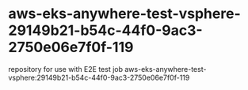 # aws-eks-anywhere-test-vsphere-29149b21-b54c-44f0-9ac3-2750e06e7f0f-119
repository for use with E2E test job aws-eks-anywhere-test-vsphere:29149b21-b54c-44f0-9ac3-2750e06e7f0f-119
